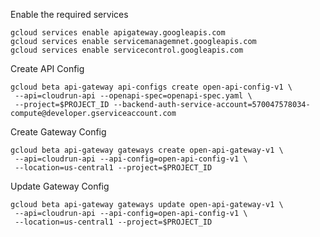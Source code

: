 Enable the required services

```
gcloud services enable apigateway.googleapis.com
gcloud services enable servicemanagemnet.googleapis.com
gcloud services enable servicecontrol.googleapis.com
```

Create API Config

```
gcloud beta api-gateway api-configs create open-api-config-v1 \
 --api=cloudrun-api --openapi-spec=openapi-spec.yaml \
 --project=$PROJECT_ID --backend-auth-service-account=570047578034-compute@developer.gserviceaccount.com
```

Create Gateway Config

```
gcloud beta api-gateway gateways create open-api-gateway-v1 \
 --api=cloudrun-api --api-config=open-api-config-v1 \
 --location=us-central1 --project=$PROJECT_ID
```

Update Gateway Config

```
gcloud beta api-gateway gateways update open-api-gateway-v1 \
 --api=cloudrun-api --api-config=open-api-config-v1 \
 --location=us-central1 --project=$PROJECT_ID
```
